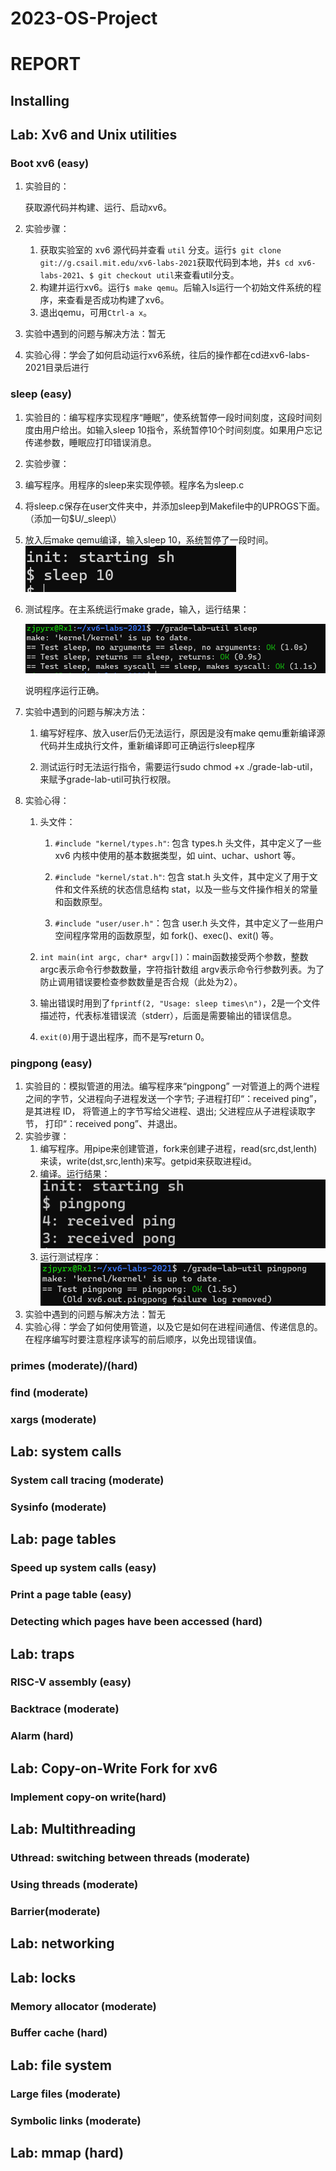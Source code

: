 # 2023-OS-Project

# REPORT

## Installing



## Lab: Xv6 and Unix utilities

### Boot xv6 (easy)

1. 实验目的：

   获取源代码并构建、运行、启动xv6。

2. 实验步骤：
   1. 获取实验室的 xv6 源代码并查看 `util` 分支。运行`$ git clone git://g.csail.mit.edu/xv6-labs-2021`获取代码到本地，并`$ cd xv6-labs-2021`、`$ git checkout util`来查看util分支。
   2. 构建并运行xv6。运行`$ make qemu`。后输入ls运行一个初始文件系统的程序，来查看是否成功构建了xv6。
   3. 退出qemu，可用`Ctrl-a x`。
   
3. 实验中遇到的问题与解决方法：暂无
4. 实验心得：学会了如何启动运行xv6系统，往后的操作都在cd进xv6-labs-2021目录后进行

### sleep (easy)

1. 实验目的：编写程序实现程序“睡眠”，使系统暂停一段时间刻度，这段时间刻度由用户给出。如输入sleep 10指令，系统暂停10个时间刻度。如果用户忘记传递参数，睡眠应打印错误消息。

2. 实验步骤：

  1. 编写程序。用程序的sleep来实现停顿。程序名为sleep.c

  2. 将sleep.c保存在user文件夹中，并添加sleep到Makefile中的UPROGS下面。（添加一句$U/_sleep\）

  3. 放入后make qemu编译，输入sleep 10，系统暂停了一段时间。![image-20230710225229369](assets/image-20230710225229369.png)

  4. 测试程序。在主系统运行make grade，输入，运行结果：

     ![image-20230710224443949](assets/image-20230710224443949.png)

     说明程序运行正确。

3. 实验中遇到的问题与解决方法：

   1. 编写好程序、放入user后仍无法运行，原因是没有make qemu重新编译源代码并生成执行文件，重新编译即可正确运行sleep程序

   2. 测试运行时无法运行指令，需要运行sudo chmod +x ./grade-lab-util，来赋予grade-lab-util可执行权限。

4. 实验心得：

   1. 头文件：

      1. `#include "kernel/types.h"`: 包含 types.h 头文件，其中定义了一些 xv6 内核中使用的基本数据类型，如 uint、uchar、ushort 等。

      2. `#include "kernel/stat.h"`: 包含 stat.h 头文件，其中定义了用于文件和文件系统的状态信息结构 stat，以及一些与文件操作相关的常量和函数原型。

      3. `#include "user/user.h"`：包含 user.h 头文件，其中定义了一些用户空间程序常用的函数原型，如 fork()、exec()、exit() 等。

   2. `int main(int argc, char* argv[])`：main函数接受两个参数，整数argc表示命令行参数数量，字符指针数组 argv表示命令行参数列表。为了防止调用错误要检查参数数量是否合规（此处为2）。

   3. 输出错误时用到了`fprintf(2, "Usage: sleep times\n")`，2是一个文件描述符，代表标准错误流（stderr），后面是需要输出的错误信息。

   4. `exit(0)`用于退出程序，而不是写return 0。

      

### pingpong (easy)

1. 实验目的：模拟管道的用法。编写程序来“pingpong” 一对管道上的两个进程之间的字节，父进程向子进程发送一个字节; 子进程打印“<pid>：received ping”，<pid> 是其进程 ID， 将管道上的字节写给父进程、退出; 父进程应从子进程读取字节， 打印“<pid>：received pong”、并退出。
2. 实验步骤：
   1. 编写程序。用pipe来创建管道，fork来创建子进程，read(src,dst,lenth)来读，write(dst,src,lenth)来写。getpid来获取进程id。
   2. 编译。运行结果：![image-20230710235357561](assets/image-20230710235357561.png)
   3. 运行测试程序：![image-20230710234102423](assets/image-20230710234102423.png)
3. 实验中遇到的问题与解决方法：暂无
4. 实验心得：学会了如何使用管道，以及它是如何在进程间通信、传递信息的。在程序编写时要注意程序读写的前后顺序，以免出现错误值。

### primes (moderate)/(hard)

### find (moderate)

### xargs (moderate)

## Lab: system calls

### System call tracing (moderate)

### Sysinfo (moderate)

## Lab: page tables

### Speed up system calls (easy)

### Print a page table (easy)

### Detecting which pages have been accessed (hard)

## Lab: traps

### RISC-V assembly (easy)

### Backtrace (moderate)

### Alarm (hard)

## Lab: Copy-on-Write Fork for xv6

### Implement copy-on write(hard)

## Lab: Multithreading

### Uthread: switching between threads (moderate)

### Using threads (moderate)

### Barrier(moderate)

## Lab: networking

## Lab: locks

### Memory allocator (moderate)

### Buffer cache (hard)

## Lab: file system

### Large files (moderate)

### Symbolic links (moderate)

## Lab: mmap (hard)